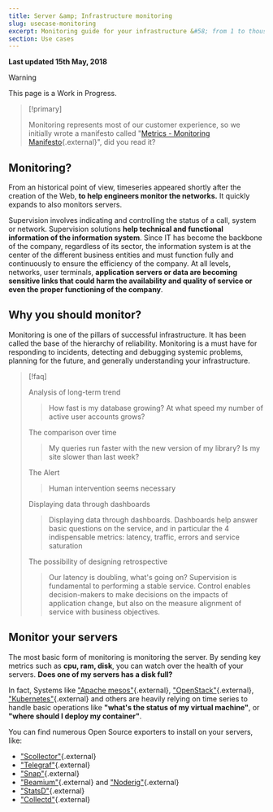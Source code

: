 ```yaml
---
title: Server &amp; Infrastructure monitoring
slug: usecase-monitoring
excerpt: Monitoring guide for your infrastructure &#58; from 1 to thousands of hosts
section: Use cases
---
```


**Last updated 15th May, 2018**

> [!warning]
>
> This page is a Work in Progress.
> 

> [!primary]
>
> Monitoring represents most of our customer experience, so we initially wrote a manifesto called "[Metrics - Monitoring Manifesto](https://medium.com/@d33d33/bd089f26af2d#.mdlnskpan){.external}", did you read it?
> 

## Monitoring?

From an historical point of view, timeseries appeared shortly after the creation of the Web, **to help engineers monitor the networks.** It quickly expands to also monitors servers.

Supervision involves indicating and controlling the status of a call, system or network. Supervision solutions **help technical and functional information of the information system**. Since IT has become the backbone of the company, regardless of its sector, the information system is at the center of the different business entities and must function fully and continuously to ensure the efficiency of the company. At all levels, networks, user terminals, **application servers or data are becoming sensitive links that could harm the availability and quality of service or even the proper functioning of the company**.


## Why you should monitor?

Monitoring is one of the pillars of successful infrastructure. It has been called the base of the hierarchy of reliability. Monitoring is a must have for responding to incidents, detecting and debugging systemic problems, planning for the future, and generally understanding your infrastructure.


> [!faq]
>
> Analysis of long-term trend
>> 
>> How fast is my database growing? At what speed my number of active user accounts grows?
>> 
>> 
> The comparison over time
>> 
>> My queries run faster with the new version of my library? Is my site slower than last week?
>> 
>> 
> The Alert
>> 
>> Human intervention seems necessary
>> 
>> 
> Displaying data through dashboards
>> 
>> Displaying data through dashboards. Dashboards help answer basic questions on the service, and in particular the 4 indispensable metrics: latency, traffic, errors and service saturation
>> 
>> 
> The possibility of designing retrospective
>> 
>> Our latency is doubling, what's going on? Supervision is fundamental to performing a stable service. Control enables decision-makers to make decisions on the impacts of application change, but also on the measure alignment of service with business objectives.
>> 
>> 
>

## Monitor your servers

The most basic form of monitoring is monitoring the server. By sending key metrics such as **cpu, ram, disk**, you can watch over the health of your servers. **Does one of my servers has a disk full?**

In fact, Systems like ["Apache mesos"](http://mesos.apache.org/){.external}, ["OpenStack"](https://www.openstack.org/){.external}, ["Kubernetes"](https://kubernetes.io/){.external} and others are heavily relying on time series to handle basic operations like **"what's the status of my virtual machine"**, or **"where should I deploy my container"**.

You can find numerous Open Source exporters to install on your servers, like:

- ["Scollector"](http://bosun.org/scollector/){.external}
- ["Telegraf"](http://bosun.org/scollector/){.external}
- ["Snap"](http://snap-telemetry.io/){.external}
- ["Beamium"](https://github.com/ovh/beamium){.external} and ["Noderig"](https://github.com/ovh/noderig){.external}
- ["StatsD"](https://github.com/etsy/statsd){.external}
- ["Collectd"](https://collectd.org/){.external}
